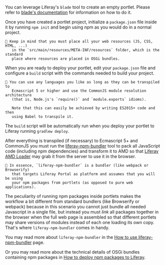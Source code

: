 You can leverage Liferay's `blade` tool to create an empty portlet. Please refer to [blade's documentation](<(https://dev.liferay.com/develop/tutorials/-/knowledge_base/7-0/blade-cli)>) for information on how to do it.

Once you have created a portlet project, initialize a `package.json` file inside it by running `npm init` and begin using npm as you would do in a normal project.

```
👀 Keep in mind that you must place all your web resources (JS, CSS, HTML, ...)
   in the `src/main/resources/META-INF/resources` folder, which is the standard
   place where resources are placed in OSGi bundles.
```

When you are ready to deploy your portlet, edit your `package.json` file and
configure a `build` script with the commands needed to build your project.

```
👀 You can use any languages you like as long as they can be transpiled to
   Ecmascript 5 or higher and use the CommonJS module resolution architecture
   (that is, Node.js's `require()` and `module.exports` idioms).

   Note that this can easily be achieved by writing ES2015+ code and then
   using Babel to transpile it.
```

The `build` script will be automatically run when you deploy your portlet to Liferay running `gradlew deploy`.

After everything is transpiled (if necessary) to Ecmascript 5+ and CommonJS you must run the [liferay-npm-bundler](../packages/liferay-npm-bundler) tool to pack all JavaScript code (including npm dependencies) and transform it to AMD so that [Liferay AMD Loader](https://github.com/liferay/liferay-amd-loader) may grab it from the server to use it in the browser.

```
👀 In essence, `liferay-npm-bundler` is a bundler (like webpack or Browserify)
   that targets Liferay Portal as platform and assumes that you will be using
   your npm packages from portlets (as opposed to pure web applications).
```

The peculiarity of running npm packages inside portlets makes the workflow a bit different from standard bundlers (like Browserify or webpack) because in this scenario you cannot just bundle all needed Javascript in a single file, but instead you must _link_ all packages together in the browser when the full web page is assembled so that different portlets may share versions of modules instead of each one loading its own copy. That's where `liferay-npm-bundler` comes in handy.

You may read more about `liferay-npm-bundler` in the [How to use liferay-npm-bundler](How-to-use-liferay-npm-bundler.md) page.

Or you may read more about the technical details of OSGi bundles containing npm packages in [How to deploy npm packages to Liferay](How-to-deploy-npm-packages-to-Liferay.md).
